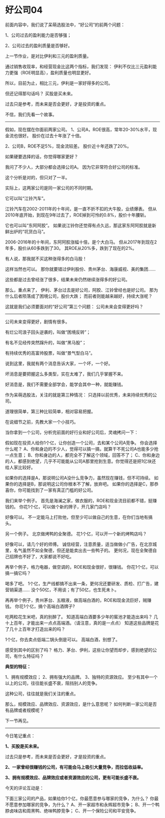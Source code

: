  # 好公司04




前面内容中，我们说了呆萌选股法中，“好公司”的前两个问题：

1、公司过去的盈利能力是否够强；

2、公司过去的盈利质量是否够好。

上一节作业，是对比伊利和三元的盈利质量。

通过销售收现率，和经营现金比这两个指标，我们发现：
伊利不仅比三元盈利能力更强（ROE明显高），盈利质量也明显更好。

所以，目前为止，相比三元，伊利是一家好得多的公司。

但还记得那句话吗？
买股是买未来。

过去只是参考，而未来是否会更好，才是投资的重点。

不信，我们先看一个故事。


---


假如，现在摆在你面前两家公司。
1、公司A，ROE很高，常年20-30%水平，现金流也很好。
股价在过去十年涨了十倍。

2、公司B，ROE不足5%，现金流较差。
股价近十年还跌了20%。

如果硬要选择的话，你觉得哪家更好？

我问了不少人，大部分都会选择公司A。
因为它非常符合好公司的标准。

这个分析是对的，但只对了一半。

实际上，这两家公司是同一家公司的不同时期。

它可以叫“江铃汽车”。

江铃汽车在2002-2011年的十年间，是一直不折不扣的大牛股，业绩爆表。
但从2010年底开始，到现在9年过去了，ROE掉到可怜的0.8%，股价十年腰斩。

它也可以叫“东阿阿胶”。
如果说江铃你还觉得有点久远，那这家东阿阿胶就是新鲜出炉的“坑货白马”。

2006-2016年的十年间，东阿阿胶涨幅十倍，是个大白马。
但从2017年到现在2年多，股价从60多跌到了30。
其ROE从20%多，跌到了现在的2%。

有人说，那我就不买这种涨得多的白马股！

这样当然也可以。
那你就要错过伊利股份、贵州茅台、海康威视、美的集团……

这些都是过去曾经涨了很多，结果未来仍然继续涨得多的好公司。

那么，重点来了，
伊利、茅台过去是好公司，阿胶、江铃曾经也是好公司。
那为什么后者陨落成了困境公司，股价大跌；
而前者则能越来越好，持续大涨呢？

这就是我们必须要面对的“好公司”第三个问题：
公司未来会变得更好吗？

---

公司未来变得更好，剧情有很多。

有烂公司浪子回头逆袭的，叫做“困境反转”；

有名不见经传突然蹿升的，叫做“黑马股”；

有持续优秀的高富帅股票，叫做“景气型白马”。

说到这里，我就有两个消息告诉大家，一个坏，一个好。

坏消息是要把握这么多类型，实在太难了，我们几乎掌握不来。

好消息是，我们不需要全部学会，能学会其中一种，就能赚钱。

作为呆萌选股法，关注的就是第三种情况：
只选择以前优秀，未来持续优秀的公司。

道理很简单，第三种比较简单，相对容易把握。

在说细节之前，先教大家一个小技巧。

当你拿到一个公司，分析完前面的好行业和好公司后，灵魂拷问一下：

假如现在投资人给你1个亿，让你创造一个公司，去和某个公司A竞争。
你会选择什么呢？
A、你和身边的不少人，觉得可以搞一搞，就算干不死公司A也能多少抢一点生意；
B、你和身边的人，都完全不了解这个领域，回答不了；
C、你和身边的人，都感到绝望，几乎不可能能从公司A那里抢到生意。你觉得还是把1亿块还给人家比较好。

如果你的选择是A，那说明公司A没什么竞争力，虽然现在赚钱，但不可持续。
如果你的选择是B，那说明这公司你根本不了解，放弃吧。
如果你的选择是C，那恭喜你，你可能找到了一家有真正门槛的好公司。

我们来举个例子。
首先是海澜之家，做衣服的，ROE和现金流目前都不错，挺赚钱的。
你花1个亿，可以做个新的牌子，开几家门店吗？

好像可以。
不一定能马上打败他，但至少可以做自己的生意，在你们当地有搞头。

另一个例子。
北京做烤鸭的全聚德。
花1个亿，可以开一个新的烤鸭店吗？

好像可以，请几个好的师傅。
诚信经营，注意质量，适当做做小广告，在北京城里，名气虽然不如全聚德，但还是能卖出去一些鸭子的。
更何况，现在全聚德自己招牌也不好了，大家都说不好吃。

再举个例子，格力电器，做空调的，ROE和现金很好，很赚钱。
你花1个亿，可以搞一搞它吗？

喝多了吧。
1个亿，生产线都搞不出来一条，更何况还要研发、质检、打广告，建营销渠道……
没个50亿，不用谈；有了50亿，也生死未卜。

再再举个例子，贵州茅台、五粮液，做高端白酒的，ROE和现金流巨好，贼赚钱。
你花1个亿，搞个高端白酒牌子?

吃两粒花生米吧，真的别醉了。
知道高端白酒要多少年的窖池才能造出来吗？
几十上百年，才能出来一点点高端酒。（请注意，真的是一点点）
知道这些品牌是花了几十上百年才打造出来的吗？

1个亿，你去卖点低端二锅头倒是可以。
高端白酒，别想了。

感受到其中的区别了吗？
格力、茅台、伊利，这些让你望而却步，感到绝望的公司，有什么特征吗？


**典型的特征：**

1、拥有规模效应；
2、拥有强大的品牌。
3、独特的资源效应。
至少有其中一个以上的公司，往往能长盛不衰，阻挡别人的竞争。

这种公司，往往就是我们关注的重点。

那么，规模效应、品牌效应、资源效应，是什么意思呢？
如何判断一家公司是否有品牌或者规模呢？

下一节再见。

---

今日笔记重点：

**1、买股是买未来。**

过去只是参考，而未来是否会更好，才是投资的重点。

**2、一家曾经很赚钱的公司，有可能会马上吸引大量竞争，而拉低收益率。**

**3、拥有规模效应、品牌效应或者资源效应的公司，更有可能长盛不衰。**

今天的评论互动是：

下面三家公司的产品，如果给你1个亿，你最愿意参与哪家的竞争，为什么？
你最不愿意参加哪家的竞争，为什么？
A、开一家超市和永辉超市竞争；
B、开一个鸭脖卤味店和周黑鸭、绝味鸭脖竞争；
C、开一个保险公司和平安竞争。
